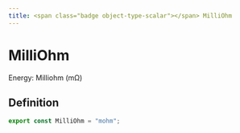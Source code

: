 ```yaml
---
title: <span class="badge object-type-scalar"></span> MilliOhm
---
```

# <span class="badge object-type-scalar"></span> MilliOhm

Energy: Milliohm (mΩ)

## Definition

```typescript
export const MilliOhm = "mohm";

```

